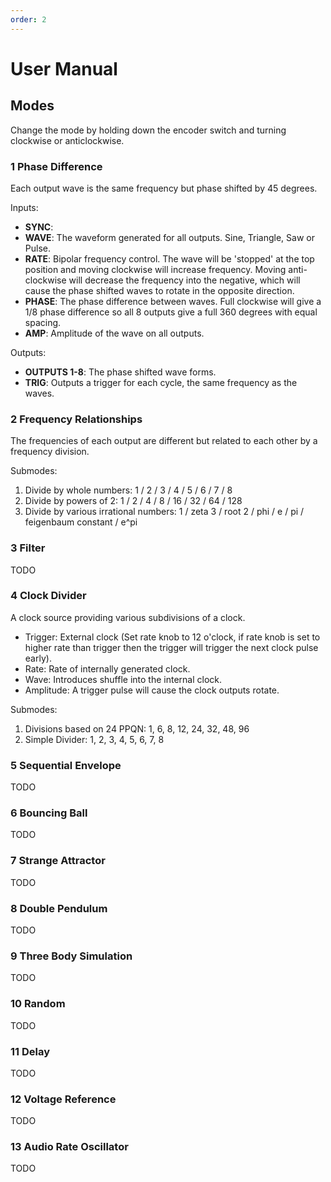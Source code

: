 ```yaml
---
order: 2
---
```

# User Manual

## Modes

Change the mode by holding down the encoder switch and turning clockwise or anticlockwise.

### 1 Phase Difference

Each output wave is the same frequency but phase shifted by 45 degrees.

Inputs:
* **SYNC**: 
* **WAVE**: The waveform generated for all outputs. Sine, Triangle, Saw or Pulse.
* **RATE**: Bipolar frequency control. The wave will be 'stopped' at the top position and moving clockwise will increase frequency. Moving anti-clockwise will decrease the frequency into the negative, which will cause the phase shifted waves to rotate in the opposite direction.
* **PHASE**: The phase difference between waves. Full clockwise will give a 1/8 phase difference so all 8 outputs give a full 360 degrees with equal spacing.
* **AMP**: Amplitude of the wave on all outputs.

Outputs:
* **OUTPUTS 1-8**: The phase shifted wave forms.
* **TRIG**: Outputs a trigger for each cycle, the same frequency as the waves.


### 2 Frequency Relationships

The frequencies of each output are different but related to each other by a frequency division.

Submodes:
1. Divide by whole numbers: 1 / 2 / 3 / 4 / 5 / 6 / 7 / 8
2. Divide by powers of 2: 1 / 2 / 4 / 8 / 16 / 32 / 64 / 128
3. Divide by various irrational numbers: 1 / zeta 3 / root 2 / phi / e / pi / feigenbaum constant / e^pi

### 3 Filter

TODO

### 4 Clock Divider

A clock source providing various subdivisions of a clock.
* Trigger: External clock (Set rate knob to 12 o'clock, if rate knob is set to higher rate than trigger then the trigger will trigger the next clock pulse early).
* Rate: Rate of internally generated clock.
* Wave: Introduces shuffle into the internal clock.
* Amplitude: A trigger pulse will cause the clock outputs rotate.

Submodes:
1. Divisions based on 24 PPQN: 1, 6, 8, 12, 24, 32, 48, 96
2. Simple Divider: 1, 2, 3, 4, 5, 6, 7, 8

### 5 Sequential Envelope

TODO

### 6 Bouncing Ball

TODO

### 7 Strange Attractor

TODO

### 8 Double Pendulum

TODO

### 9 Three Body Simulation

TODO

### 10 Random

TODO

### 11 Delay

TODO

### 12 Voltage Reference

TODO

### 13 Audio Rate Oscillator

TODO
